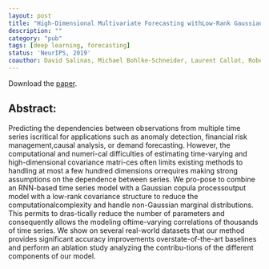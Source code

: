 ```yaml
---
layout: post
title: "High-Dimensional Multivariate Forecasting withLow-Rank Gaussian Copula Processes."
description: ""
category: "pub"
tags: [deep learning, forecasting]
status: 'NeurIPS, 2019'
coauthor: David Salinas, Michael Bohlke-Schneider, Laurent Callot, Roberto Medico, Jan Gasthaus 
---
```





Download the [paper](https://arxiv.org/pdf/1910.03002.pdf).


## Abstract:

Predicting  the  dependencies  between  observations  from  multiple  time  series  iscritical  for  applications  such  as  anomaly  detection,  financial  risk  management,causal analysis, or demand forecasting. However, the computational and numeri-cal difficulties of estimating time-varying and high-dimensional covariance matri-ces often limits existing methods to handling at most a few hundred dimensions orrequires making strong assumptions on the dependence between series.  We pro-pose to combine an RNN-based time series model with a Gaussian copula processoutput model with a low-rank covariance structure to reduce the computationalcomplexity and handle non-Gaussian marginal distributions. This permits to dras-tically reduce the number of parameters and consequently allows the modeling oftime-varying correlations of thousands of time series.  We show on several real-world datasets that our method provides significant accuracy improvements overstate-of-the-art baselines and perform an ablation study analyzing the contribu-tions of the different components of our model.